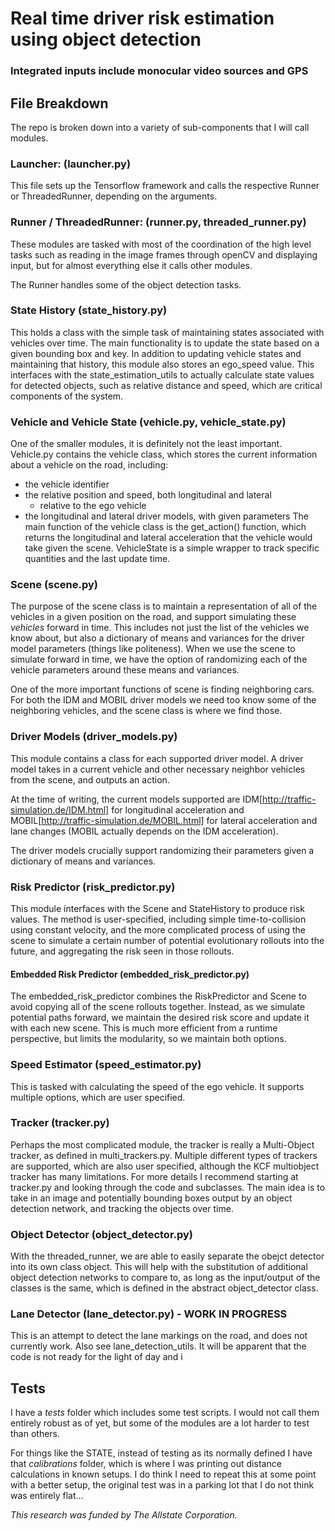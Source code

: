 # Real time driver risk estimation using object detection
### Integrated inputs include monocular video sources and GPS

## File Breakdown
The repo is broken down into a variety of sub-components that I will call modules.

### Launcher: (launcher.py)
This file sets up the Tensorflow framework and calls the respective Runner or ThreadedRunner, depending on the arguments.

### Runner / ThreadedRunner: (runner.py, threaded_runner.py)
These modules are tasked with most of the coordination of the high level tasks such as reading in the image frames through openCV and displaying input, but for almost everything else it calls other modules.

The Runner handles some of the object detection tasks.

### State History (state_history.py)
This holds a class with the simple task of maintaining states associated with vehicles over time.
The main functionality is to update the state based on a given bounding box and key.
In addition to updating vehicle states and maintaining that history, this module also stores an ego_speed value.
This interfaces with the state_estimation_utils to actually calculate state values for detected objects, such as relative distance and speed, which are critical components of the system.

### Vehicle and Vehicle State (vehicle.py, vehicle_state.py)
One of the smaller modules, it is definitely not the least important.
Vehicle.py contains the vehicle class, which stores the current information about a vehicle on the road, including:
* the vehicle identifier
* the relative position and speed, both longitudinal and lateral
    - relative to the ego vehicle
* the longitudinal and lateral driver models, with given parameters
The main function of the vehicle class is the get_action() function, which returns the longitudinal and lateral acceleration that the vehicle would take given the scene.
VehicleState is a simple wrapper to track specific quantities and the last update time.

### Scene (scene.py)
The purpose of the scene class is to maintain a representation of all of the vehicles in a given position on the road, and support simulating these *vehicles* forward in time.
This includes not just the list of the vehicles we know about, but also a dictionary of means and variances for the driver model parameters (things like politeness).
When we use the scene to simulate forward in time, we have the option of randomizing each of the vehicle parameters around these means and variances.

One of the more important functions of scene is finding neighboring cars. For both the IDM and MOBIL driver models we need too know some of the neighboring vehicles, and the scene class is where we find those.

### Driver Models (driver_models.py)
This module contains a class for each supported driver model.
A driver model takes in a current vehicle and other necessary neighbor vehicles from the scene, and outputs an action.

At the time of writing, the current models supported are IDM[http://traffic-simulation.de/IDM.html] for longitudinal acceleration and MOBIL[http://traffic-simulation.de/MOBIL.html] for lateral acceleration and lane changes (MOBIL actually depends on the IDM acceleration).

The driver models crucially support randomizing their parameters given a dictionary of means and variances.

### Risk Predictor (risk_predictor.py)
This module interfaces with the Scene and StateHistory to produce risk values. The method is user-specified, including simple time-to-collision using constant velocity, and the more complicated process of using the scene to simulate a certain number of potential evolutionary rollouts into the future, and aggregating the risk seen in those rollouts.

#### Embedded Risk Predictor (embedded_risk_predictor.py)
The embedded_risk_predictor combines the RiskPredictor and Scene to avoid copying all of the scene rollouts together. Instead, as we simulate potential paths forward, we maintain the desired risk score and update it with each new scene. This is much more efficient from a runtime perspective, but limits the modularity, so we maintain both options.

### Speed Estimator (speed_estimator.py)
This is tasked with calculating the speed of the ego vehicle. It supports multiple options, which are user specified.

### Tracker (tracker.py)
Perhaps the most complicated module, the tracker is really a Multi-Object tracker, as defined in multi_trackers.py.
Multiple different types of trackers are supported, which are also user specified, although the KCF multiobject tracker has many limitations.
For more details I recommend starting at tracker.py and looking through the code and subclasses.
The main idea is to take in an image and potentially bounding boxes output by an object detection network, and tracking the objects over time.

### Object Detector (object_detector.py)
With the threaded_runner, we are able to easily separate the obejct detector into its own class object.
This will help with the substitution of additional object detection networks to compare to, as long as the input/output of the classes is the same, which is defined in the abstract object_detector class.

### Lane Detector (lane_detector.py) - WORK IN PROGRESS
This is an attempt to detect the lane markings on the road, and does not currently work.
Also see lane_detection_utils. It will be apparent that the code is not ready for the light of day and i

## Tests
I have a *tests* folder which includes some test scripts. I would not call them entirely robust as of yet, but some of the modules are a lot harder to test than others.

For things like the STATE, instead of testing as its normally defined I have that *calibrations* folder, which is where I was printing out distance calculations in known setups. I do think I need to repeat this at some point with a better setup, the original test was in a parking lot that I do not think was entirely flat...


*This research was funded by The Allstate Corporation.*
